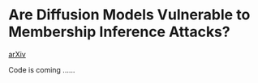 # Are Diffusion Models Vulnerable to Membership Inference Attacks?
[arXiv](https://arxiv.org/abs/2302.01316)

Code is coming ......
